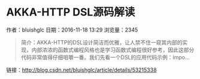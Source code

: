# AKKA-HTTP DSL源码解读
作者：bluishglc
日期：2016-11-18 13:29
浏览量：2345
> 简介：AKKA-HTTP的DSL设计简洁而优雅，让人禁不住一窥其内部的实现，内部浓浓的函数式编程风格也是学习函数式编程很好参考，因此这部分代码非常值得仔细咀嚼一番。我们先看一个DSL的应用代码示例：impo...

 链接：http://blog.csdn.net/bluishglc/article/details/53215338

